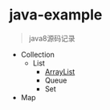 # java-example
> java8源码记录

- Collection
  - List
     - [ArrayList](/src/test/java/littlefox/collection/list/README.md)
     - Queue
     - Set
- Map